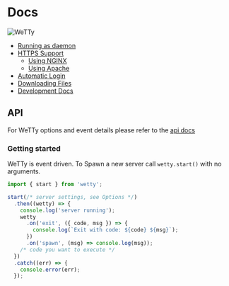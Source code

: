 # Docs

![WeTTy](./terminal.png?raw=true)

- [Running as daemon](./service.md)
- [HTTPS Support](./https.md)
  - [Using NGINX](./nginx.md)
  - [Using Apache](./apache.md)
- [Automatic Login](./auto-login.md)
- [Downloading Files](./downloading-files.md)
- [Development Docs](./development.md)

## API

For WeTTy options and event details please refer to the [api docs](./API.md)

### Getting started

WeTTy is event driven. To Spawn a new server call `wetty.start()` with no
arguments.

```javascript
import { start } from 'wetty';

start(/* server settings, see Options */)
  .then((wetty) => {
    console.log('server running');
    wetty
      .on('exit', ({ code, msg }) => {
        console.log(`Exit with code: ${code} ${msg}`);
      })
      .on('spawn', (msg) => console.log(msg));
    /* code you want to execute */
  })
  .catch((err) => {
    console.error(err);
  });
```
